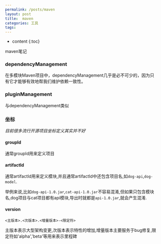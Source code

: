 ```yaml
---
permalink: /posts/maven
layout: post
title:  maven
categories: 工具
tags:
---
```


* content
{:toc}

maven笔记




### dependencyManagement
在多模块Maven项目中，dependencyManagement几乎是必不可少的，因为只有它才能够有效地帮我们维护依赖一致性。

### pluginManagement
与dependencyManagement类似

### 坐标
*目前很多流行开源项目坐标定义其实并不好*

#### groupId
通常groupId用来定义项目

#### artifactId
通常artifactId用来定义模块,并且通常artifactId中还包含项目名,如`dog-api`,`dog-model`.

举例来说,比如`dog-api-1.0.jar`,`cat-api-1.0.jar`不容易混淆,但如果只包含模块名,dog项目与cat项目都有api模块,导出时就都是`api-1.0.jar`,就会产生混淆.

#### version
`<主版本>.<次版本>.<增量版本>-<限定符>`

主版本表示大型架构变更,次版本表示特性的增加,增量版本主要服务于bug修复,限定符如'alpha','beta'等用来表示里程碑
